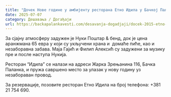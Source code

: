 ```yaml
---
title: "Дочек Нове године у амбијенту ресторана Етно Идила у Бачкој Паланци"
date: 2025-07-07
category: Дешавања / Догађаји
url: https://backapalankavesti.com/desavanja-dogadjaji/docek-2015-etno-idila/
---
```


За сјајну атмосферу задужен је Нуки Поштар & бенд, док је цена аранжмана 65 евра у који су укључени храна и  домаће пиће, као и незаборавна забава. Маја Гајић и Филип Алексић су задужени за музику пре и после наступа Нукија.

Ресторан “Идила” се налази на адреси Жарка Зрењанина 116, Бачка Паланка, и пружа савршено место за улазак у нову годину уз незабораван провод.

За резервације, позовите ресторан Етно Идила на број телефона: +381 21 754 690.
